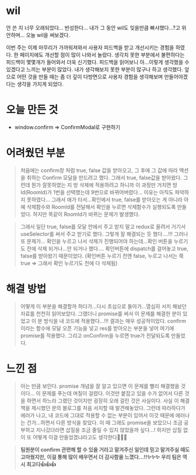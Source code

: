 # wil

안 쓴 지 너무 오래되었다...
반성한다...
내가 그 동안 wil도 잊을만큼 빠샤했다...?고 위안하며... 오늘 wil을 써보겠다.

이번 주는 이제 마무리가 가까워져와서 사용자 피드백을 받고 개선시키는 경험을 하였다.
한 페이지에도 개선할 점이 많이 나와서 놀랐다.
생각치 못한 부분에서 불편하다는 피드백이 몇몇개가 들어와서 더욱 신기했다.
피드백을 읽어보니 아...이렇게 생각했을 수 있겠다고 느끼는 부분이 많았다. 
내가 생각해보지 못한 부분이 많구나 하고 생각했다.
앞으로 어떤 것을 만들 때는 좀 더 깊이 다방면으로 사용자 경험을 생각해보며 만들어야겠다는 생각을 가지게 되었다.

# 오늘 만든 것
- window.confirm => ConfirmModal로 구현하기

# 어려웠던 부분
> 처음에는 confirm창 처럼 true, false 값을 받아오고, 그 후에 그 값에 따라 액션을 취하는 Confirm 모달을 만드려고 했다.
> 그래서 true, false값을 받아왔다.
> 그런데 뭔가 잘못하였는 지 방 삭제에 적용하려고 하니까 이 과정만 거치면 방 Id(RoomId)가 1번을 선택했는데 9번으로 바뀌어버렸다...
> 이유는 아직도 파악하지 못하였다...
> 그래서 애가 타서...확인에서 true, false를 받아오는 게 아니라 아예 삭제함수와 RoomId를 전달해서 확인을 누르면 삭제함수가 실행되도록 만들었다.
> 하지만 똑같이 RoomId가 바뀌는 문제가 발생했다.
 
> 그래서 일단 true, false를 모달 안에서 주고 받지 말고 redux로 올려서 거기서 useSelector를 써서 주고 받기로 했다.
> 그렇게 잘 해결되는 듯 했다....!!! 
> 그러나 또 문제가... 확인을 누르고 나서 삭제가 진행되어야 하는데...확인 버튼을 누르기도 전에 삭제 되거나...안 되거나 했다....
> 확인버튼에 dispatch를 걸어놓고 true, false를 받아왔기 때문이었다. (확인버튼 누르기 전엔 false, 누르고 나서는 쭉 true => 그래서 확인 누르기도 전에 다 삭제됨)

# 해결 방법
> 어떻게 이 부분을 해결할까 하다가...다시 초심으로 돌아가...열심히 서치 해놨던 자료를 천천히 읽어보았다.
> 그랬더니 promise를 써서 이 문제를 해결한 분이 있었고 이 분 방식을 내 코드에 적용했다...!!!
> 결과는 매우 성공적이었다.
> confirm이라는 함수에 모달 오픈 기능을 넣고 res를 받아오는 부분을 넣어 여기에 promise를 적용했다.
> 그리고 onConfirm을 누르면 true가 전달되도록 만들었다.

# 느낀 점
> 아는 만큼 보인다.
> promise 개념을 잘 알고 있으면 이 문제를 빨리 해결했을 것이다... 이 문제를 푸는데 며칠이 걸렸다.
> 이것만 붙잡고 있을 수가 없어서 다른 것을 하면서 하느라 그랬던 것이지만 굉장히 오래 걸린 것은 사실이다.
> 사실 이 해결책을 제시했던 분의 블로그를 처음 서치할 때 발견해놓았다. 
> 그런데 따라하다가 에러가 나고, 내 코드에 그대로 적용할 수 없는 부분이 있어서 이것 때문에 에러나는 건가...하면서 다른 방식을 찾았다.
> 이 때 그래도 promise을 보았으니 조금 공부하고 지나갔더라면 삽질을 조금 줄일 수 있지 않았을까 싶다...!
> 하지만 삽질 없이 또 어떻게 이걸 만들었겠냐라고도 생각한다🤣🤣🤣

> __팀원분이 confirm 관련해 할 수 있을 거라고 맡겨주신 일인데 믿고 맡겨주실 때도 고마웠지만, 이걸 통해 많이 배우면서 더 감사함을 느꼈다...!!✨✨✨__
> __우리 팀은 역시 최고다👍👍👍__














